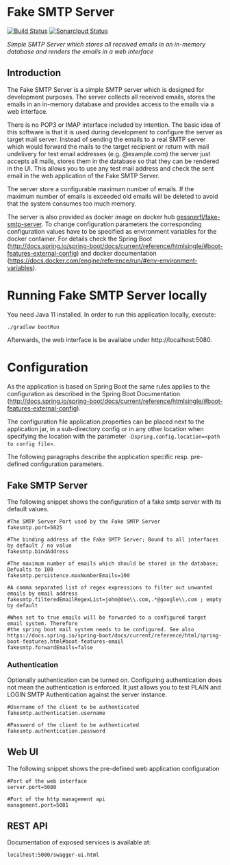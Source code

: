 # Fake SMTP Server
[![Build Status](https://github.com/gessnerfl/fake-smtp-server/workflows/CI%2FCD/badge.svg)](https://github.com/gessnerfl/fake-smtp-server/workflows/CI%2FCD/badge.svg)
[![Sonarcloud Status](https://sonarcloud.io/api/project_badges/measure?project=de.gessnerfl.fake-smtp-server&metric=alert_status)](https://sonarcloud.io/dashboard/index/de.gessnerfl.fake-smtp-server)

*Simple SMTP Server which stores all received emails in an in-memory database and renders the emails in a web interface*

## Introduction

The Fake SMTP Server is a simple SMTP server which is designed for development purposes. The server collects all
received emails, stores the emails in an in-memory database and provides access to the emails via a web interface.

There is no POP3 or IMAP interface included by intention. The basic idea of this software is that it is used during 
development to configure the server as target mail server. Instead of sending the emails to a real SMTP server which 
would forward the mails to the target recipient or return with mail undelivery for test email addresses (e.g. 
@example.com) the server just accepts all mails, stores them in the database so that they can be rendered in the UI. 
This allows you to use any test mail address and check the sent email in the web application of the Fake SMTP Server.

The server store a configurable maximum number of emails.
If the maximum number of emails is exceeded old emails will be deleted to avoid that the system consumes too much memory.

The server is also provided as docker image on docker hub [gessnerfl/fake-smtp-server](https://hub.docker.com/r/gessnerfl/fake-smtp-server/).
To change configuration parameters the corresponding configuration values have to be specified as environment variables for the docker container.
For details check the Spring Boot (http://docs.spring.io/spring-boot/docs/current/reference/htmlsingle/#boot-features-external-config)
and docker documentation (https://docs.docker.com/engine/reference/run/#env-environment-variables).

# Running Fake SMTP Server locally

You need Java 11 installed. In order to run this application locally, execute:

    ./gradlew bootRun

Afterwards, the web interface is be availabe under http://localhost:5080.

# Configuration

As the application is based on Spring Boot the same rules applies to the configuration as described in the Spring Boot 
Documentation (http://docs.spring.io/spring-boot/docs/current/reference/htmlsingle/#boot-features-external-config).

The configuration file application.properties can be placed next to the application jar, in a sub-directory config or 
in any other location when specifying the location with the parameter `-Dspring.config.location=<path to config file>`.

The following paragraphs describe the application specific resp. pre-defined configuration parameters.

## Fake SMTP Server
The following snippet shows the configuration of a fake smtp server with its default values.
    
    #The SMTP Server Port used by the Fake SMTP Server
    fakesmtp.port=5025
    
    #The binding address of the Fake SMTP Server; Bound to all interfaces by default / no value
    fakesmtp.bindAddress
    
    #The maximum number of emails which should be stored in the database; Defualts to 100
    fakesmtp.persistence.maxNumberEmails=100  
    
    #A comma separated list of regex expressions to filter out unwanted emails by email address
    fakesmtp.filteredEmailRegexList=john@doe\\.com,.*@google\\.com ; empty by default
    
    #When set to true emails will be forwarded to a configured target email system. Therefore
    #the spring boot mail system needs to be configured. See also 
    https://docs.spring.io/spring-boot/docs/current/reference/html/spring-boot-features.html#boot-features-email
    fakesmtp.forwardEmails=false
    
### Authentication
Optionally authentication can be turned on. Configuring authentication does not mean the authentication is enforced. It
just allows you to test PLAIN and LOGIN SMTP Authentication against the server instance.

    #Username of the client to be authenticated
    fakesmtp.authentication.username
    
    #Password of the client to be authenticated
    fakesmtp.authentication.password          

## Web UI
The following snippet shows the pre-defined web application configuration

    #Port of the web interface
    server.port=5080     
    
    #Port of the http management api
    management.port=5081 

## REST API

Documentation of exposed services is available at:
    
    localhost:5080/swagger-ui.html
